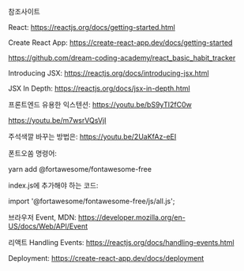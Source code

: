 참조사이트

React: https://reactjs.org/docs/getting-started.html

Create React App: https://create-react-app.dev/docs/getting-started

https://github.com/dream-coding-academy/react_basic_habit_tracker

Introducing JSX: https://reactjs.org/docs/introducing-jsx.html

JSX In Depth: https://reactjs.org/docs/jsx-in-depth.html

프론트엔드 유용한 익스텐션: https://youtu.be/bS9yTI2fC0w

https://youtu.be/m7wsrVQsVjI

주석색깔 바꾸는 방법은: https://youtu.be/2UaKfAz-eEI

폰트오쏨 명령어:

yarn add @fortawesome/fontawesome-free

index.js에 추가해야 하는 코드:

import '@fortawesome/fontawesome-free/js/all.js';

브라우저 Event, MDN: https://developer.mozilla.org/en-US/docs/Web/API/Event

리액트 Handling Events: https://reactjs.org/docs/handling-events.html

Deployment: https://create-react-app.dev/docs/deployment